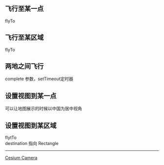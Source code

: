 ## 飞行至某一点
flyTo
## 飞行至某区域
flyTo
## 两地之间飞行
complete 参数，setTimeout定时器
## 设置视图到某一点
可以让地图展示的时候以中国为居中视角
## 设置视图到某区域
flytTo   
destination 指向 Rectangle

___
[Cesium  Camera](aa)
